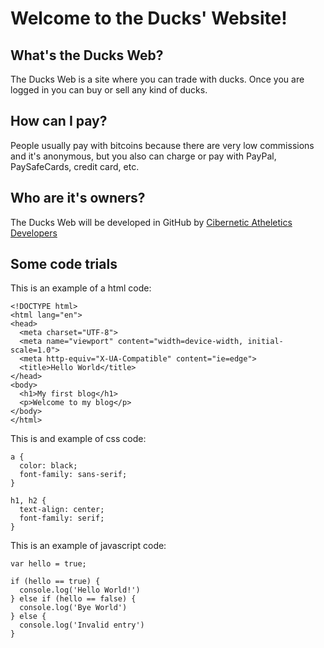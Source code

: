 # Welcome to the Ducks' Website!
## What's the Ducks Web?
The Ducks Web is a site where you can trade with ducks. Once you are logged in you can buy or sell any kind of ducks.
## How can I pay?
People usually pay with bitcoins because there are very low commissions and it's anonymous, but you also can charge or pay with PayPal, PaySafeCards, credit card, etc.
## Who are it's owners?
The Ducks Web will be developed in GitHub by [Cibernetic Atheletics Developers](https://github.com/cibathleticsdev/)
## Some code trials
This is an example of a html code:
```
<!DOCTYPE html>
<html lang="en">
<head>
  <meta charset="UTF-8">
  <meta name="viewport" content="width=device-width, initial-scale=1.0">
  <meta http-equiv="X-UA-Compatible" content="ie=edge">
  <title>Hello World</title>
</head>
<body>
  <h1>My first blog</h1>
  <p>Welcome to my blog</p>
</body>
</html>
```

This is and example of css code:
```
a {
  color: black;
  font-family: sans-serif;
}

h1, h2 {
  text-align: center;
  font-family: serif;
}
```

This is an example of javascript code:
```
var hello = true;

if (hello == true) {
  console.log('Hello World!')
} else if (hello == false) {
  console.log('Bye World')
} else {
  console.log('Invalid entry')
}
```
